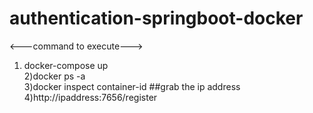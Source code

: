 # authentication-springboot-docker
<---command to execute---></br>
1) docker-compose up</br>
2)docker ps -a</br>
3)docker inspect container-id ##grab the ip address</br>
4)http://ipaddress:7656/register</br>

